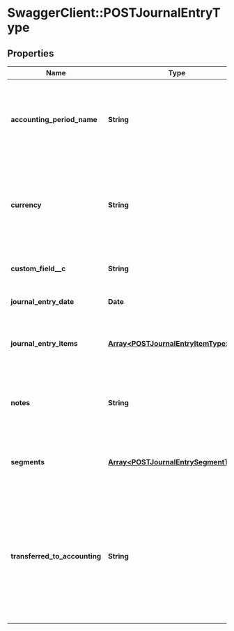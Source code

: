 # SwaggerClient::POSTJournalEntryType

## Properties
Name | Type | Description | Notes
------------ | ------------- | ------------- | -------------
**accounting_period_name** | **String** | Name of the accounting period. The open-ended accounting period is named &#x60;Open-Ended&#x60;.   | 
**currency** | **String** | The type of currency used.   Currency must be active in **Z-Billing Settings &gt; Customize Currencies.**  | 
**custom_field__c** | **String** | Any custom fields defined for this object.  | [optional] 
**journal_entry_date** | **Date** | Date of the journal entry.  | 
**journal_entry_items** | [**Array&lt;POSTJournalEntryItemType&gt;**](POSTJournalEntryItemType.md) | Key name that represents the list of journal entry items.  | 
**notes** | **String** | The number associated with the revenue event.  Character limit: 2,000  | [optional] 
**segments** | [**Array&lt;POSTJournalEntrySegmentType&gt;**](POSTJournalEntrySegmentType.md) | List of segments that apply to the summary journal entry.  | [optional] 
**transferred_to_accounting** | **String** | Status shows whether the journal entry has been transferred to an accounting system. The possible values are &#x60;No&#x60;, &#x60;Processing&#x60;, &#x60;Yes&#x60;, &#x60;Error&#x60;, &#x60;Ignore&#x60;.  | [optional] 


